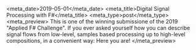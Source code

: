 <meta_date>2019-05-01</meta_date>
<meta_title>Digital Signal Processing with F#</meta_title>
<meta_type>post</meta_type>
<meta_preview>
This is one of the winning submissione of the 2019 "Applied F# Challenge".
If you ever asked yourself how you can describe signal flows from low-level, samples based
processing up to high-level compositions, in a convenient way: Here you are!
</meta_preview>
